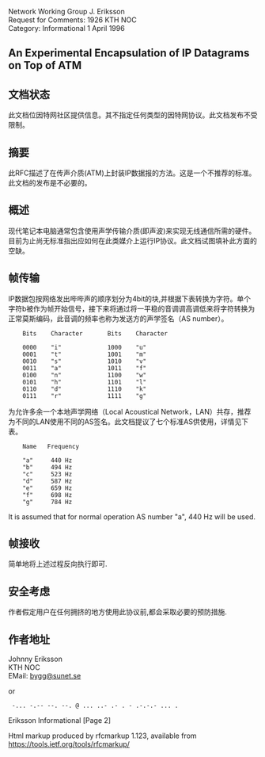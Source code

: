 Network Working Group                                        J. Eriksson<br>
Request for Comments: 1926                                       KTH NOC<br>
Category: Informational                                     1 April 1996

## An Experimental Encapsulation of IP Datagrams on Top of ATM

## 文档状态
此文档位因特网社区提供信息。其不指定任何类型的因特网协议。此文档发布不受限制。
## 摘要
此RFC描述了在传声介质(ATM)上封装IP数据报的方法。这是一个不推荐的标准。此文档的发布是不必要的。
## 概述
现代笔记本电脑通常包含使用声学传输介质(即声波)来实现无线通信所需的硬件。目前为止尚无标准指出应如何在此类媒介上运行IP协议。此文档试图填补此方面的空缺。

## 帧传输
IP数据包按网络发出哔哔声的顺序划分为4bit的块,并根据下表转换为字符。单个字符b被作为帧开始信号，接下来将通过将一平稳的音调调高调低来将字符转换为正常莫斯编码，此音调的频率也称为发送方的声学签名（AS number）。 <br>


        Bits    Character       Bits    Character

        0000    "i"             1000    "u"
        0001    "t"             1001    "m"
        0010    "s"             1010    "v"
        0011    "a"             1011    "f"
        0100    "n"             1100    "w"
        0101    "h"             1101    "l"
        0110    "d"             1110    "k"
        0111    "r"             1111    "g"

为允许多余一个本地声学网络（Local Acoustical Network，LAN）共存，推荐为不同的LAN使用不同的AS签名。此文档提议了七个标准AS供使用，详情见下表。

        Name   Frequency

        "a"     440 Hz
        "b"     494 Hz
        "c"     523 Hz
        "d"     587 Hz
        "e"     659 Hz
        "f"     698 Hz
        "g"     784 Hz

   It is assumed that for normal operation AS number "a", 440 Hz will be
   used.
## 帧接收
简单地将上述过程反向执行即可.
## 安全考虑
作者假定用户在任何拥挤的地方使用此协议前,都会采取必要的预防措施.
## 作者地址
   Johnny Eriksson<br>
   KTH NOC<br>
   EMail: bygg@sunet.se

   or

     -... -.-- --. --. @ ... ..- .- . - .-.-.- ... .















Eriksson                     Informational                      [Page 2]


Html markup produced by rfcmarkup 1.123, available from https://tools.ietf.org/tools/rfcmarkup/
